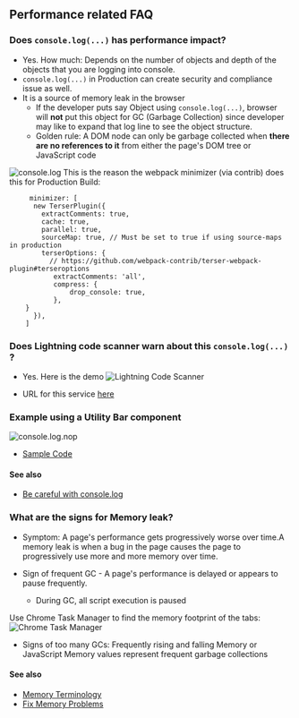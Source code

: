 ## Performance related FAQ

### Does ```console.log(...)``` has performance impact?
 - Yes. How much:  Depends on the number of objects and depth of the objects that you are logging into console. 
 - ```console.log(...)``` in Production can create security and compliance issue as well.
- It is a source of memory leak in the browser
  - If the developer puts say Object using ```console.log(...)```, browser will  **not** put this object for GC (Garbage Collection) since developer may like to expand that log line to see the object structure.
  - Golden rule: A DOM node can only be garbage collected when **there are no references to it** from either the page's DOM tree or JavaScript code

![console.log](img/consolelog-1.png)
This is the reason the webpack minimizer (via contrib) does this for Production Build:

```
     minimizer: [
      new TerserPlugin({
        extractComments: true,
        cache: true,
        parallel: true,
        sourceMap: true, // Must be set to true if using source-maps in production
        terserOptions: {
          // https://github.com/webpack-contrib/terser-webpack-plugin#terseroptions
           extractComments: 'all',
           compress: {
               drop_console: true,
           },
	}
      }),
    ]

```

### Does Lightning code scanner warn about this ```console.log(...)``` ?

- Yes. Here is the demo
![Lightning Code Scanner](img/lightning-code-scanner-1.gif)

- URL for this service [here](https://mohansun-slds-lint.herokuapp.com/)

### Example using a Utility Bar component

![console.log.nop](img/lex-console-log-nop.png)

- [Sample Code](https://github.com/mohan-chinnappan-n/FSCConfigUI/blob/master/force-app/main/default/aura/FSCConfig/FSCConfigUtilityController.js)


#### See also

- [Be careful with console.log](https://cherniavskii.com/be-careful-with-console-logs/)

### What are the signs for Memory leak?

- Symptom: A page's performance gets progressively worse over time.A memory leak is when a bug in the page causes the page to progressively use more and more memory over time.  

- Sign of frequent GC  - A page's performance is delayed or appears to pause frequently.
  - During GC, all script execution is paused

Use  Chrome Task Manager to find the memory footprint of the tabs:
![Chrome Task Manager](img/chrome-task-mgr-1.png)

- Signs of too many GCs: Frequently rising and falling Memory or JavaScript Memory values represent frequent garbage collections




#### See also
 - [Memory Terminology](https://developers.google.com/web/tools/chrome-devtools/memory-problems/memory-101)
 - [Fix Memory Problems](https://developers.google.com/web/tools/chrome-devtools/memory-problems)
